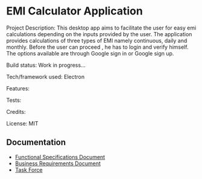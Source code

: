 
# EMI Calculator Application

Project Description: This desktop app aims to facilitate the user for easy emi calculations depending on the inputs provided by the user. The application provides calculations of three types of EMI namely continuous, daily and monthly. Before the user can proceed , he has to login and verify himself. The options available are through Google sign in or Google sign up.

Build status: Work in progress...

Tech/framework used: Electron

Features:

Tests:

Credits:

License: MIT

## Documentation

 - [Functional Specifications Document ](https://docs.google.com/document/d/1vB6-_Fxy4EOn7-zEXWXk4fQiPaIs4IzN/edit?usp=sharing&ouid=105951654110639549830&rtpof=true&sd=true)
 - [Business Requirements Document](https://docs.google.com/document/d/1Yd0GIhI9gtR7IBTEcwwciI3unTM8Fjbq/edit?usp=sharing&ouid=105951654110639549830&rtpof=true&sd=true)
 - [Task Force ](https://docs.google.com/spreadsheets/d/1QOxgXNl88yr1aWGQhSH3CdP9QRmqwbeW/edit?usp=sharing&ouid=105951654110639549830&rtpof=true&sd=true)


